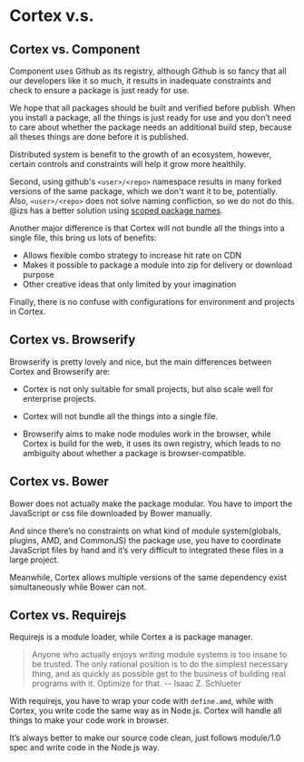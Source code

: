 # Cortex v.s.

## Cortex vs. Component

Component uses Github as its registry, although Github is so fancy that all our developers like it so much, it  results in inadequate constraints and check to ensure a package is just ready for use.

We hope that all packages should be built and verified before publish. When you install a package, all the things is just ready for use and you don’t need to care about whether the package needs an additional build step, because all theses things are done before it is published.

Distributed system is benefit to the growth of an ecosystem, however, certain controls and constraints will help it grow more healthily.

Second, using github's `<user>/<repo>` namespace results in many forked versions of the same package, which we don't want it to be, potentially. Also, `<user>/<repo>` does not solve naming confliction, so we do not do this. @izs has a better solution using [scoped package names](https://github.com/npm/npm/issues/5239).


Another major difference is that Cortex will not bundle all the things into a single file, this bring us lots of benefits:
- Allows flexible combo strategy to increase hit rate on CDN
- Makes it possible to package a module into zip for delivery or download purpose
- Other creative ideas that only limited by your imagination

Finally, there is no confuse with configurations for environment and projects in Cortex.

## Cortex vs. Browserify

Browserify is pretty lovely and nice, but the main differences between Cortex and Browserify are:

- Cortex is not only suitable for small projects,  but also scale well for enterprise projects.

- Cortex will not bundle all the things into a single file.

- Browserify aims to make node modules work in the browser, while Cortex is build for the web, it uses its own registry, which leads to no ambiguity about whether a package is browser-compatible.


## Cortex vs. Bower

Bower does not actually make the package modular. You have to import the JavaScript or css file downloaded by Bower manually.

And since there’s no constraints on what kind of module system(globals, plugins, AMD, and CommonJS) the package use, you have to coordinate JavaScript files by hand and it’s very difficult to integrated these files in a large project.


Meanwhile, Cortex allows multiple versions of the same dependency exist simultaneously while Bower can not.

## Cortex vs. Requirejs

Requirejs is a module loader, while Cortex a is package manager.

> Anyone who actually enjoys writing module systems is too insane to be trusted. The only rational position is to do the simplest necessary thing, and as quickly as possible get to the business of building real programs with it. Optimize for that.
> -- Isaac Z. Schlueter

With requirejs, you have to wrap your code with `define.amd`, while with Cortex, you write code the same way as in Node.js. Cortex will handle all things to make your code work in browser.

It’s always better to make our source code clean, just follows module/1.0 spec and write code in the Node.js way.






